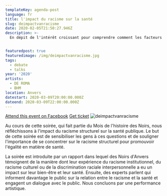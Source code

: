 ```yaml
---
templateKey: agenda-post
language: fr
title: l'impact du racisme sur la santé
slug: deimpactvanracisme
date: 2020-02-05T21:50:27.946Z
description: >-
  En dépit de l'intérêt croissant pour comprendre comment les facteurs sociaux entraînent de mauvais résultats pour la santé, de nombreux universitaires, décideurs, scientifiques, journalistes et autres hésitent encore à identifier le racisme comme une cause majeure des inégalités raciales en matière de santé.


featuredpost: true
featuredimage: /img/deimpactvanracisme.jpg
tags:
  - debate
  - talks
year: '2020'
artists:
  - DE ROMA
  - BHM
location: Anvers
datestart: 2020-03-09T20:00:00.000Z
dateend: 2020-03-09T22:00:00.000Z
---
```

[Attend this event on Facebook](https://www.facebook.com/events/469265537282688/)
[Get ticket](https://www.deroma.be/nl/agenda/black-history-month/10760/?fbclid=IwAR2CSF1DGm4vRtPail3oZ9NDH3SS040A6TgLBqlrB8U0dUGPeep8c2RJy78)
![deimpactvanracisme](/img/deimpactvanracisme.jpg "deimpactvanracisme")

Au cours de cette soirée, qui fait partie du Mois de l'histoire des Noirs, nous réfléchissons à l'impact du racisme structurel sur la santé publique. Le but de cette soirée est de sensibiliser les gens à ces questions et de souligner l'importance de se concentrer sur le racisme structurel pour promouvoir l'égalité en matière de santé.

La soirée est introduite par un rapport dans lequel des Noirs d'Anvers témoignent de la manière dont leur expérience du racisme institutionnel, du racisme culturel ou de la discrimination raciale interpersonnelle a eu un impact sur leur bien-être et leur santé. Ensuite, des experts parlent qui informent davantage le public sur la relation entre le racisme et la santé et engagent un dialogue avec le public. Nous concluons par une performance artistique.
